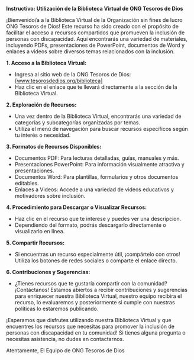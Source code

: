 **Instructivo: Utilización de la Biblioteca Virtual de ONG Tesoros de Dios**

¡Bienvenido/a a la Biblioteca Virtual de la Organización sin fines de lucro ONG Tesoros de Dios! Este recurso ha sido creado con el propósito de facilitar el acceso a recursos compartidos que promueven la inclusión de personas con discapacidad. Aquí encontrarás una variedad de materiales, incluyendo PDFs, presentaciones de PowerPoint, documentos de Word y enlaces a videos sobre diversos temas relacionados con la inclusión.

**1. Acceso a la Biblioteca Virtual:**
   - Ingresa al sitio web de la ONG Tesoros de Dios: [www.tesorosdedios.org/biblioteca]
   - Haz clic en el enlace que te llevará directamente a la sección de la Biblioteca Virtual.

**2. Exploración de Recursos:**
   - Una vez dentro de la Biblioteca Virtual, encontrarás una variedad de categorías y subcategorías organizadas por temas.
   - Utiliza el menú de navegación para buscar recursos específicos según tu interés o necesidad.

**3. Formatos de Recursos Disponibles:**
   - Documentos PDF: Para lecturas detalladas, guías, manuales y más.
   - Presentaciones PowerPoint: Para información visualmente atractiva y presentaciones.
   - Documentos Word: Para plantillas, formularios y otros documentos editables.
   - Enlaces a Videos: Accede a una variedad de videos educativos y motivadores sobre inclusión.

**4. Procedimiento para Descargar o Visualizar Recursos:**
   - Haz clic en el recurso que te interese y puedes ver una descripcion.
   - Dependiendo del formato, podrás descargarlo directamente o visualizarlo en línea.

**5. Compartir Recursos:**
   - Si encuentras un recurso especialmente útil, ¡compártelo con otros! Utiliza los botones de redes sociales o comparte el enlace directo.

**6. Contribuciones y Sugerencias:**
   - ¿Tienes recursos que te gustaría compartir con la comunidad? ¡Contáctanos! Estamos abiertos a recibir contribuciones y sugerencias para enriquecer nuestra Biblioteca Virtual, nuestro equipo recibira el recurso, lo evaluaremos y posteriormente si cumple con nuestras politicas lo estaremos publicando.

¡Esperamos que disfrutes utilizando nuestra Biblioteca Virtual y que encuentres los recursos que necesitas para promover la inclusión de personas con discapacidad en tu comunidad! Si tienes alguna pregunta o necesitas asistencia, no dudes en contactarnos.

Atentamente,
El Equipo de ONG Tesoros de Dios
